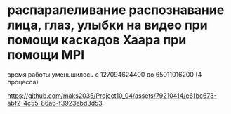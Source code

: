 # распаралеливание распознавание лица, глаз, улыбки на видео при помощи каскадов Хаара при помощи MPI
время работы уменьшилось с 127094624400 до 65011016200 (4 процесса)

https://github.com/maks2035/Project10_04/assets/79210414/e61bc673-abf2-4c55-86a6-f3923ebd3d53
